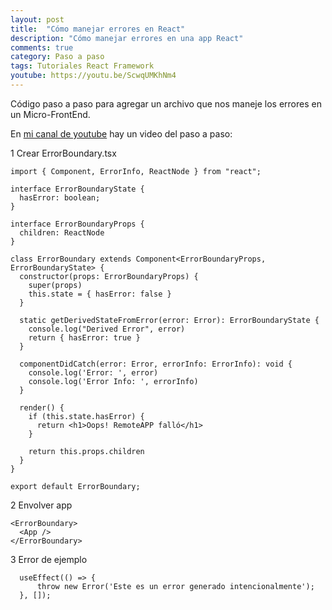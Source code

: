 ```yaml
---
layout: post
title:  "Cómo manejar errores en React"
description: "Cómo manejar errores en una app React"
comments: true
category: Paso a paso
tags: Tutoriales React Framework
youtube: https://youtu.be/ScwqUMKhNm4
---
```

Código paso a paso para agregar un archivo que nos maneje los errores en un Micro-FrontEnd.

En <a target="_blank" href="{{ page.youtube }}">mi canal de youtube</a> hay un video del paso a paso:
 
1 Crear ErrorBoundary.tsx
```react
import { Component, ErrorInfo, ReactNode } from "react";

interface ErrorBoundaryState {
  hasError: boolean;
}

interface ErrorBoundaryProps {
  children: ReactNode
}

class ErrorBoundary extends Component<ErrorBoundaryProps, ErrorBoundaryState> {
  constructor(props: ErrorBoundaryProps) {
    super(props)
    this.state = { hasError: false }
  }

  static getDerivedStateFromError(error: Error): ErrorBoundaryState {
    console.log("Derived Error", error)
    return { hasError: true }
  }

  componentDidCatch(error: Error, errorInfo: ErrorInfo): void {
    console.log('Error: ', error)
    console.log('Error Info: ', errorInfo)
  }

  render() {
    if (this.state.hasError) {
      return <h1>Oops! RemoteAPP falló</h1>
    }

    return this.props.children
  }
}

export default ErrorBoundary;
```

2 Envolver app
```react
<ErrorBoundary>
  <App />
</ErrorBoundary>
```

3 Error de ejemplo
```react
  useEffect(() => {
      throw new Error('Este es un error generado intencionalmente');
  }, []);
```
